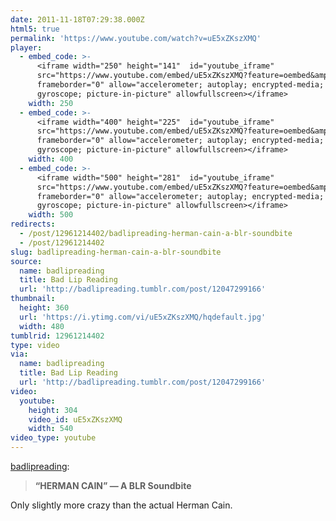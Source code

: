 ```yaml
---
date: 2011-11-18T07:29:38.000Z
html5: true
permalink: 'https://www.youtube.com/watch?v=uE5xZKszXMQ'
player:
  - embed_code: >-
      <iframe width="250" height="141"  id="youtube_iframe"
      src="https://www.youtube.com/embed/uE5xZKszXMQ?feature=oembed&amp;enablejsapi=1&amp;origin=https://safe.txmblr.com&amp;wmode=opaque"
      frameborder="0" allow="accelerometer; autoplay; encrypted-media;
      gyroscope; picture-in-picture" allowfullscreen></iframe>
    width: 250
  - embed_code: >-
      <iframe width="400" height="225"  id="youtube_iframe"
      src="https://www.youtube.com/embed/uE5xZKszXMQ?feature=oembed&amp;enablejsapi=1&amp;origin=https://safe.txmblr.com&amp;wmode=opaque"
      frameborder="0" allow="accelerometer; autoplay; encrypted-media;
      gyroscope; picture-in-picture" allowfullscreen></iframe>
    width: 400
  - embed_code: >-
      <iframe width="500" height="281"  id="youtube_iframe"
      src="https://www.youtube.com/embed/uE5xZKszXMQ?feature=oembed&amp;enablejsapi=1&amp;origin=https://safe.txmblr.com&amp;wmode=opaque"
      frameborder="0" allow="accelerometer; autoplay; encrypted-media;
      gyroscope; picture-in-picture" allowfullscreen></iframe>
    width: 500
redirects:
  - /post/12961214402/badlipreading-herman-cain-a-blr-soundbite
  - /post/12961214402
slug: badlipreading-herman-cain-a-blr-soundbite
source:
  name: badlipreading
  title: Bad Lip Reading
  url: 'http://badlipreading.tumblr.com/post/12047299166'
thumbnail:
  height: 360
  url: 'https://i.ytimg.com/vi/uE5xZKszXMQ/hqdefault.jpg'
  width: 480
tumblrid: 12961214402
type: video
via:
  name: badlipreading
  title: Bad Lip Reading
  url: 'http://badlipreading.tumblr.com/post/12047299166'
video:
  youtube:
    height: 304
    video_id: uE5xZKszXMQ
    width: 540
video_type: youtube
---
```

<p><a href="http://badlipreading.tumblr.com/post/12047299166" class="tumblr_blog">badlipreading</a>:</p>

<blockquote><p><strong>“HERMAN CAIN” — A BLR Soundbite</strong></p></blockquote>

<p>Only slightly more crazy than the actual Herman Cain.</p>

